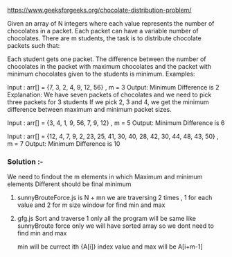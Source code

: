 https://www.geeksforgeeks.org/chocolate-distribution-problem/

Given an array of N integers where each value represents the number of chocolates in a packet. Each packet can have a variable number of chocolates. There are m students, the task is to distribute chocolate packets such that: 

Each student gets one packet.
The difference between the number of chocolates in the packet with maximum chocolates and the packet with minimum chocolates given to the students is minimum.
Examples:

Input : arr[] = {7, 3, 2, 4, 9, 12, 56} , m = 3 
Output: Minimum Difference is 2 
Explanation:
We have seven packets of chocolates and we need to pick three packets for 3 students 
If we pick 2, 3 and 4, we get the minimum difference between maximum and minimum packet sizes.

Input : arr[] = {3, 4, 1, 9, 56, 7, 9, 12} , m = 5 
Output: Minimum Difference is 6 


Input : arr[] = {12, 4, 7, 9, 2, 23, 25, 41, 30, 40, 28, 42, 30, 44, 48, 43, 50} , m = 7 
Output: Minimum Difference is 10 

### Solution :- 

We need to findout the m elements in which Maximum and minimum elements Different should be final minimum 

1. sunnyBrouteForce.js is N + mn
    we are traversing 2  times , 
    1 for each value and 
    2 for m size window for find min and max 
2. gfg.js Sort and traverse 1 only 
    all the program will be same like sunnyBroute force only we will have sorted array so we dont need to 
    find min and max 

    min will be currect ith {A[i]} index value and max will be A[i+m-1]

